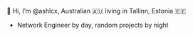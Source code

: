 👋 Hi, I’m @ashlcx, Australian 🇦🇺 living in Tallinn, Estonia 🇪🇪
- Network Engineer by day, random projects by night

<!---
ashlcx/ashlcx is a ✨ special ✨ repository because its `README.md` (this file) appears on your GitHub profile.
🇪🇪--->
